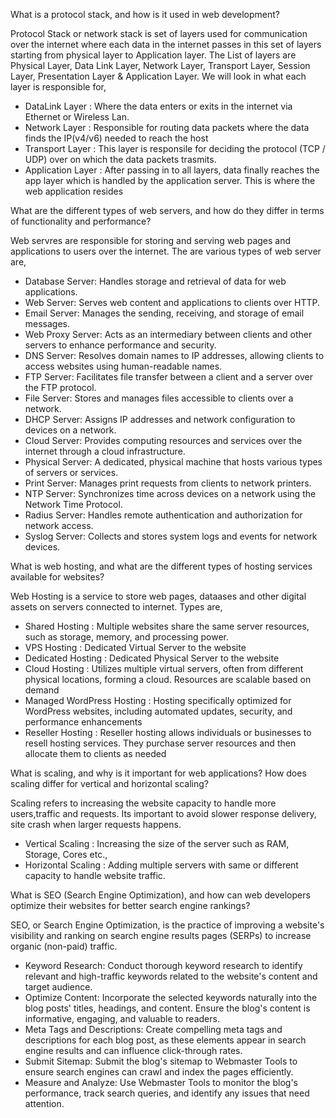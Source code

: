 What is a protocol stack, and how is it used in web development?

Protocol Stack or network stack is set of layers used for communication over the internet where each data in the internet passes in this set of layers starting from physical layer to Application layer. The List of layers are Physical Layer, Data Link Layer, Network Layer, Transport Layer, Session Layer, Presentation Layer & Application Layer. We will look in what each layer is responsible for,

- DataLink Layer : Where the data enters or exits in the internet via Ethernet or Wireless Lan.
- Network Layer : Responsible for routing data packets where the data finds the IP(v4/v6) needed to reach the host
- Transport Layer : This layer is responsile for deciding the protocol (TCP / UDP) over on which the data packets trasmits.
- Application Layer : After passing in to all layers, data finally reaches the app layer which is handled by the application server. This is where the web application resides

What are the different types of web servers, and how do they differ in terms of functionality and performance?

Web servres are responsible for storing and serving web pages and applications to users over the internet. The are various types of web server are,

- Database Server: Handles storage and retrieval of data for web applications.
- Web Server: Serves web content and applications to clients over HTTP.
- Email Server: Manages the sending, receiving, and storage of email messages.
- Web Proxy Server: Acts as an intermediary between clients and other servers to enhance performance and security.
- DNS Server: Resolves domain names to IP addresses, allowing clients to access websites using human-readable names.
- FTP Server: Facilitates file transfer between a client and a server over the FTP protocol.
- File Server: Stores and manages files accessible to clients over a network.
- DHCP Server: Assigns IP addresses and network configuration to devices on a network.
- Cloud Server: Provides computing resources and services over the internet through a cloud infrastructure.
- Physical Server: A dedicated, physical machine that hosts various types of servers or services.
- Print Server: Manages print requests from clients to network printers.
- NTP Server: Synchronizes time across devices on a network using the Network Time Protocol.
- Radius Server: Handles remote authentication and authorization for network access.
- Syslog Server: Collects and stores system logs and events for network devices.

What is web hosting, and what are the different types of hosting services available for websites?

Web Hosting is a service to store web pages, dataases and other digital assets on servers connected to internet. Types are,

- Shared Hosting : Multiple websites share the same server resources, such as storage, memory, and processing power.
- VPS Hosting : Dedicated Virtual Server to the website
- Dedicated Hosting : Dedicated Physical Server to the website
- Cloud Hosting : Utilizes multiple virtual servers, often from different physical locations, forming a cloud. Resources are scalable based on demand
- Managed WordPress Hosting : Hosting specifically optimized for WordPress websites, including automated updates, security, and performance enhancements
- Reseller Hosting : Reseller hosting allows individuals or businesses to resell hosting services. They purchase server resources and then allocate them to clients as needed

What is scaling, and why is it important for web applications? How does scaling differ for vertical and horizontal scaling?

Scaling refers to increasing the website capacity to handle more users,traffic and requests. Its important to avoid slower response delivery, site crash when larger requests happens.

- Vertical Scaling : Increasing the size of the server such as RAM, Storage, Cores etc.,
- Horizontal Scaling : Adding multiple servers with same or different capacity to handle website traffic.

What is SEO (Search Engine Optimization), and how can web developers optimize their websites for better search engine rankings?

SEO, or Search Engine Optimization, is the practice of improving a website's visibility and ranking on search engine results pages (SERPs) to increase organic (non-paid) traffic.

- Keyword Research: Conduct thorough keyword research to identify relevant and high-traffic keywords related to the website's content and target audience.
- Optimize Content: Incorporate the selected keywords naturally into the blog posts' titles, headings, and content. Ensure the blog's content is informative, engaging, and valuable to readers.
- Meta Tags and Descriptions: Create compelling meta tags and descriptions for each blog post, as these elements appear in search engine results and can influence click-through rates.
- Submit Sitemap: Submit the blog's sitemap to Webmaster Tools to ensure search engines can crawl and index the pages efficiently.
- Measure and Analyze: Use Webmaster Tools to monitor the blog's performance, track search queries, and identify any issues that need attention.
